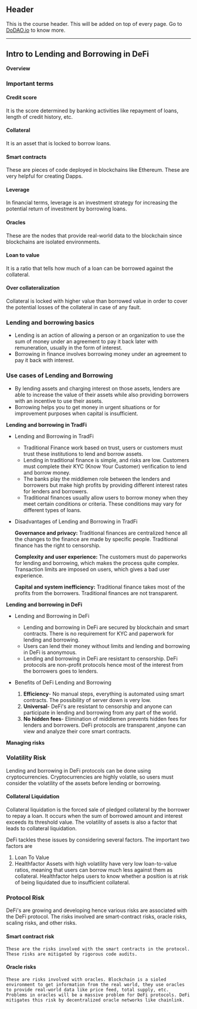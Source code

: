 ## Header
This is the course header. This will be added on top of every page. Go to [DoDAO.io](https://www.dodao.io) to know more.

 ---
 
 ## Intro to Lending and Borrowing in DeFi
 
 **Overview**        
### Important terms

#### Credit score 
It is the score determined by banking activities like repayment of loans, length of credit history, etc.

#### Collateral
It is an asset that is locked to borrow loans.

#### Smart contracts
These are pieces of code deployed in blockchains like Ethereum. These are very helpful for creating Dapps.

#### Leverage 
In financial terms, leverage is an investment strategy for increasing the potential return of investment by borrowing loans. 

#### Oracles 
These are the nodes that provide real-world data to the blockchain since blockchains are isolated environments.

#### Loan to value 
It is a ratio that tells how much of a loan can be borrowed against the collateral.

#### Over collateralization 
Collateral is locked with higher value than borrowed value in order to cover the potential losses of the collateral in case of any fault.

### Lending and borrowing basics
  * Lending is an action of allowing a person or an organization to use the sum of money under an agreement to pay it back later with remuneration, usually in the form of interest. 
  * Borrowing in finance involves borrowing money under an agreement to pay it back with interest. 

### Use cases of Lending and Borrowing 
  * By lending assets and charging interest on those assets, lenders are able to increase the value of their assets while also providing borrowers with an incentive to use their assets. 
  * Borrowing helps you to get money in urgent situations or for improvement purposes when capital is insufficient.
 
 **Lending and borrowing in TradFi**        
- Lending and Borrowing in TradFi 

  * Traditional Finance work based on trust, users or customers must trust these institutions to lend and borrow assets. 
  * Lending in traditional finance is simple, and risks are low. Customers must complete their KYC (Know Your Customer) verification to lend and borrow money. 
  * The banks play the middlemen role between the lenders and borrowers but make high profits by providing different interest rates for lenders and borrowers. 
  * Traditional finances usually allow users to borrow money when they meet certain conditions or criteria. These conditions may vary for different types of loans.

- Disadvantages of Lending and Borrowing in TradFi 

  **Governance and privacy:** Traditional finances are centralized hence all the changes to the finance are made by specific people. Traditional finance has the right to censorship.

  **Complexity and user experience:** The customers must do paperworks for lending and borrowing, which makes the process quite complex. Transaction limits are imposed on users, which gives a bad user experience. 

  **Capital and system inefficiency:** Traditional finance takes most of the profits from the borrowers. Traditional finances are not transparent.
 
 **Lending and borrowing in DeFi**        
- Lending and Borrowing in DeFi 
  * Lending and borrowing in DeFi are secured by blockchain and smart contracts. There is no requirement for KYC and paperwork for lending and borrowing. 
  * Users can lend their money without limits and  lending and borrowing in DeFi is anonymous. 
  * Lending and borrowing in DeFi are resistant to censorship. DeFi protocols are non-profit protocols hence most of the interest from the borrowers goes to lenders. 

- Benefits of DeFi Lending and Borrowing
  1. **Efficiency**-  No manual steps, everything is automated using smart contracts. The possibility of server down is very low. 
  2. **Universal**- DeFi's are resistant to censorship and anyone can participate in lending and borrowing from any part of the world.
  3. **No hidden fees**- Elimination of middlemen prevents hidden fees for lenders and borrowers. DeFi protocols are transparent ,anyone can view and analyze their core smart contracts. 
                         
 
 **Managing risks**        
### Volatility Risk 
  
Lending and borrowing in DeFi protocols can be done using cryptocurrencies. Cryptocurrencies are highly volatile, 
so users must consider the volatility of the assets before lending or borrowing. 
  
#### Collateral Liquidation
Collateral liquidation is the forced sale of pledged collateral by the borrower to repay a loan. It occurs when the sum of borrowed amount and interest exceeds its threshold value. 
The volatility of assets is also a factor that leads to collateral liquidation.
  
DeFi tackles these issues by considering several factors. The important two factors are
  1. Loan To Value
  2. Healthfactor
Assets with high volatility have very low loan-to-value ratios, meaning that users can borrow much less against them as collateral. Healthfactor helps users to know whether a position is 
at risk of being liquidated due to insufficient collateral. 

### Protocol Risk 
DeFi's are growing and developing hence various risks are associated with the DeFi protocol. The risks involved are smart-contract risks, oracle risks, scaling risks, and other risks.
  
#### Smart contract risk
    These are the risks involved with the smart contracts in the protocol. These risks are mitigated by rigorous code audits.
  
#### Oracle risks
    These are risks involved with oracles. Blockchain is a sioled environment to get information from the real world, they use oracles to provide real-world data like price feed, total supply, etc. 
    Problems in oracles will be a massive problem for DeFi protocols. DeFi mitigates this risk by decentralized oracle networks like chainlink.
       
       
 
 
